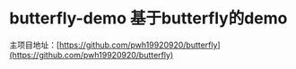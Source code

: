 # butterfly-demo 基于butterfly的demo

主项目地址：[https://github.com/pwh19920920/butterfly](https://github.com/pwh19920920/butterfly)